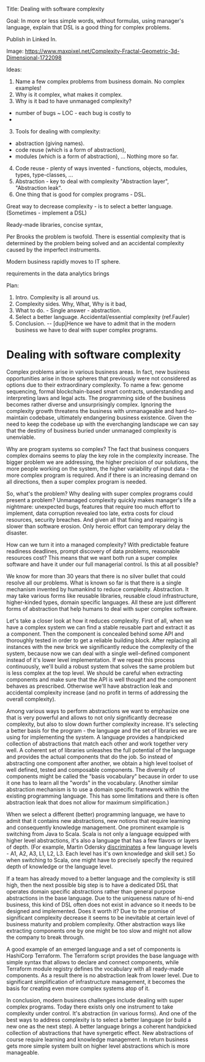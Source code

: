 Title: Dealing with software complexity

Goal: In more or less simple words, without formulas, using manager's language, explain that DSL is a good thing for complex problems.

Publish in Linked In.

Image: https://www.maxpixel.net/Complexity-Fractal-Geometric-3d-Dimensional-1722098

Ideas:
1. Name a few complex problems from business domain. No complex examples!
2. Why is it complex, what makes it complex.
3. Why is it bad to have unmanaged complexity?
- number of bugs ~ LOC - each bug is costly to 
- 
3. Tools for dealing with complexity:
- abstraction (giving names).
- code reuse (which is a form of abstraction),
- modules (which is a form of abstraction),
...
Nothing more so far.
4. Code reuse - plenty of ways invented - functions, objects, modules, types, type-classes, ...
5. Abstraction - key to deal with complexity
"Abstraction layer", "Abstraction leak".
6. One thing that is good for complex programs - DSL.

Great way to decrease complexity - is to select a better language. (Sometimes - implement a DSL)

Ready-made libraries, concise syntax,


Per Brooks the problem is twofold. There is essential complexity that is determined by the problem being solved and an accidental complexity caused by the imperfect instruments.

Modern business rapidly moves to IT sphere.

requirements in the data analytics brings 

Plan:

1. Intro. Complexity is all around us. 
2. Complexity sides. Why, What, Why is it bad,
3. What to do. - Single answer - abstraction.
4. Select a better language. Accidental/essential complexity (ref.Fauler)
5. Conclusion. 
-- [dup]Hence we have to admit that in the modern business we have to deal with super complex programs.




# Dealing with software complexity

Complex problems arise in various business areas. In fact, new business opportunities arise in those spheres that previously were not considered as options due to their extraordinary complexity. To name a few: genome sequencing, formal blockchain-based smart contracts, understanding and interpreting laws and legal acts. The programming side of the business becomes rather diverse and unsurprisingly complex. Ignoring the complexity growth threatens the business with unmanageable and hard-to-maintain codebase, ultimately endangering business existence. Given the need to  keep the codebase up with the everchanging landscape we can say that the destiny of business buried under unmanaged complexity is unenviable.

Why are program systems so complex? The fact that business conquers complex domains seems to play the key role in the complexity increase. The bigger problem we are addressing, the higher precision of our solutions, the more people working on the system, the higher variability of input data - the more complex program is required. And if there is an increasing demand on all directions, then a super complex program is needed.

So, what's the problem? Why dealing with super complex programs could present a problem? Unmanaged complexity quickly makes manager's life a nightmare: unexpected bugs, features that require too much effort to implement, data corruption revealed too late, extra costs for cloud resources, security breaches. And given all that fixing and repairing is slower than software erosion. Only heroic effort can temporary delay the disaster.

How can we turn it into a managed complexity? With predictable feature readiness deadlines, prompt discovery of data problems, reasonable resources cost? This means that we want both run a super complex software and have it under our full managerial control. Is this at all possible?

We know for more than 30 years that there is no silver bullet that could resolve all our problems. What is known so far is that there is a single mechanism invented by humankind to reduce complexity. Abstraction. It may take various forms like reusable libraries, reusable cloud infrastructure, higher-kinded types, domain specific languages. All these are just different forms of abstraction that help humans to deal with super complex software.

Let's take a closer look at how it reduces complexity. First of all, when we have a complex system we can find a stable reusable part and extract it as a component. Then the component is concealed behind some API and thoroughly tested in order to get a reliable building block. After replacing all instances with the new brick we significantly reduce the complexity of the system, because now we can deal with a single well-defined component instead of it's lower level implementation. If we repeat this process continuously, we'll build a robust system that solves the same problem but is less complex at the top level. We should be careful when extracting components and make sure that the API is well thought and the component behaves as prescribed. Otherwise we'll have abstraction leak and accidental complexity increase (and no profit in terms of addressing the overall complexity).

Among various ways to perform abstractions we want to emphasize one that is very powerful and allows to not only significantly decrease complexity, but also to slow down further complexity increase. It's selecting a better basis for the program - the language and the set of libraries we are using for implementing the system. A language provides a handpicked collection of abstractions that match each other and work together very well. A coherent set of libraries unleashes the full potential of the language and provides the actual components that do the job. So instead of abstracting one component after another, we obtain a high level toolset of well defined, tested and composable components. The diversity of components might be called the "basis vocabulary" because in order to use it one has to learn all the "words" in the vocabulary. (Another similar abstraction mechanism is to use a domain specific framework within the existing programming language. This has some limitations and there is often abstraction leak that does not allow for maximum simplification.)

When we select a different (better) programming language, we have to admit that it contains new abstractions, new notions that require learning and consequently knowledge management. One prominent example is switching from Java to Scala. Scala is not only a language equipped with higher level abstractions, it's also a language that has a few flavors or layers of depth. (For example, Martin Odersky [discriminates](https://www.scala-lang.org/old/node/8610)  a few language levels - A1, A2, A3, L1, L2, L3. Each level has it's own knowledge and skill set.) So when switching to Scala, one might have to precisely specify the required depth of knowledge or the language level.

If a team has already moved to a better language and the complexity is still high, then the next possible big step is to have a dedicated DSL that operates domain specific abstractions rather than general purpose abstractions in the base language. Due to the uniqueness nature of hi-end business, this kind of DSL often does not exist in advance so it needs to be designed and implemented. Does it worth it? Due to the promise of significant complexity decrease it seems to be inevitable at certain level of business maturity and problem complexity. Other abstraction ways like extracting components one by one might be too slow and might not allow the company to break through.

A good example of an emerged language and a set of components is HashiCorp Terraform. The Terraform script provides the base language with simple syntax that allows to declare and connect components, while Terraform module registry defines the vocabulary with all ready-made components. As a result there is no abstraction leak from lower level. Due to significant simplification of infrastructure management, it becomes the basis for creating even more complex systems atop of it.

In conclusion, modern business challenges include dealing with super complex programs. Today there exists only one instrument to take complexity under control. It's abstraction (in various forms). And one of the best ways to address complexity is to select a better language (or build a new one as the next step). A better language brings a coherent handpicked collection of abstractions that have synergetic effect. New abstractions of course require learning and knowledge management. In return business gets more simple system built on higher level abstractions which is more manageable.

